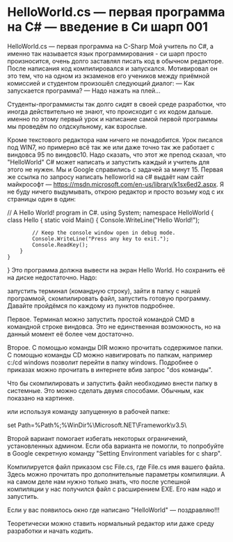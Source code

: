 # HelloWorld.cs — первая программа на C# — введение в Си шарп 001

HelloWorld.cs — первая программа на C-Sharp
Мой учитель по C#, а именно так называется язык программирования - си шарп просто произносится, очень долго заставлял писать код в обычном редакторе. После написания код компилировался и запускался. Мотивировал он это тем, что на одном из экзаменов его учеников между приёмной комиссией и студентом произошёл следующий диалог:
— Как запускается программа?
— Надо нажать на плей...

Студенты-программисты так долго сидят в своей среде разработки, что иногда действительно не знают, что происходит с их кодом дальше. именно по этому первый урок и написание самой первой программы мы проведём по олдскульному, как взрослые.

Кроме текстового редактора нам ничего не понадобится. Урок писался под WIN7, но примерно всё так же или даже точно так же работает с виндовса 95 по виндовс10.
Надо сказать, что этот же препод сказал, что "HelloWorld" C# может написать и запустить каждый и учитель для этого не нужен. Мы и Google справились с задачей за минут 15. Первая же ссылка по запросу написать helloworld на c# выдаёт нам сайт майкрософт — https://msdn.microsoft.com/en-us/library/k1sx6ed2.aspx. Я не буду ничего выдумывать, открою редактор и просто возьму код с их страницы один в один:

// A Hello World! program in C#.
using System;
namespace HelloWorld
{
    class Hello
    {
        static void Main()
        {
            Console.WriteLine("Hello World!");
 
            // Keep the console window open in debug mode.
            Console.WriteLine("Press any key to exit.");
            Console.ReadKey();
        }
    }
}
Это программа должна вывести на экран Hello World. Но сохранить её на диске недостаточно. Надо:

запустить терминал (командную строку),
зайти в папку с нашей программой,
скомпилировать файл,
запустить готовую программу.
Давайте пройдёмся по каждому из пунктов подробнее.

Первое. Терминал можно запустить простой командой CMD в командной строке виндовса. Это не единственная возможность, но на данный момент её более чем достаточно.

Второе. С помощью команды DIR можно прочитать содержимое папки. С помощью команды CD можно навигировать по папкам, например c:/cd windows позволит перейти в папку windows. Подробнее о приказах можно прочитать в интернете вбив запрос "dos команды".

Что бы скомпилировать и запустить файл необходимо внести папку в системные. Это можно сделать двумя способами. Обычным, как показано на картинке.

или используя команду запущенную в рабочей папке:

set Path=%Path%;%WinDir%\Microsoft.NET\Framework\v3.5\

Второй вариант помогает избегать некоторых ограничений, установленных админом. Если оба варианта не помогли, то попробуйте в Google секретную команду "Setting Environment variables for c sharp".

Компилируется файл приказом csc File.cs, где File.cs имя вашего файла. Здесь можно прочитать про дополнительные параметры компиляции. А на самом деле нам нужно только знать, что после успешной компиляции у нас получился файл с расширением EXE. Его нам надо и запустить.

Если у вас появилось окно где написано "HelloWorld" — поздравляю!!!

Теоретически можно ставить нормальный редактор или даже среду разработки и начать кодить.